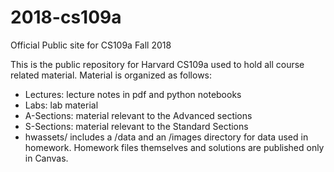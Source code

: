 # 2018-cs109a
Official Public site for CS109a Fall 2018

This is the public repository for Harvard CS109a used to hold all course related material. Material is organized as follows:
- Lectures: lecture notes in pdf and python notebooks
- Labs: lab material
- A-Sections: material relevant to the Advanced sections
- S-Sections: material relevant to the Standard Sections
- hwassets/ includes a /data and an /images directory for data used in homework. Homework files themselves and solutions are published only in Canvas.
